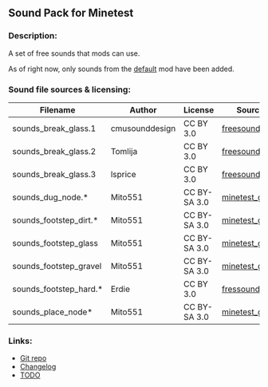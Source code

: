 ## Sound Pack for Minetest

### Description:

A set of free sounds that mods can use.

As of right now, only sounds from the [default][] mod have been added.

### Sound file sources & licensing:

| Filename               | Author         | License      | Source                    |
| ---------------------- | -------------- | ------------ | ------------------------- |
| sounds_break_glass.1   | cmusounddesign | CC BY 3.0    | [freesound.org][fs.71947] |
| sounds_break_glass.2   | Tomlija        | CC BY 3.0    | [freesound.org][fs.97669] |
| sounds_break_glass.3   | lsprice        | CC BY 3.0    | [freesound.org][fs.88808] |
| sounds_dug_node.*      | Mito551        | CC BY-SA 3.0 | [minetest_game][default]  |
| sounds_footstep_dirt.* | Mito551        | CC BY-SA 3.0 | [minetest_game][default]  |
| sounds_footstep_glass  | Mito551        | CC BY-SA 3.0 | [minetest_game][default]  |
| sounds_footstep_gravel | Mito551        | CC BY-SA 3.0 | [minetest_game][default]  |
| sounds_footstep_hard.* | Erdie          | CC BY 3.0    | [fressound.org][fs.41579] |
| sounds_place_node*     | Mito551        | CC BY-SA 3.0 | [minetest_game][default]  |

### Links:

- [Git repo](https://github.com/AntumMT/mod-sounds)
- [Changelog](changelog.txt)
- [TODO](TODO.txt)


[default]: https://github.com/minetest/minetest_game/tree/master/mods/default
[fs.41579]: https://freesound.org/people/Erdie/sounds/41579
[fs.71947]: https://freesound.org/people/cmusounddesign/sounds/71947
[fs.88808]: https://www.freesound.org/people/lsprice/sounds/88808
[fs.97669]: https://www.freesound.org/people/Tomlija/sounds/97669
